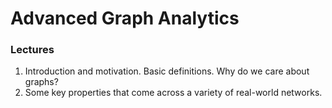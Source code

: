 # Advanced Graph Analytics 


### Lectures 

1. Introduction and motivation. Basic definitions. Why do we care about graphs? 
2. Some key properties that come across a variety of real-world networks. 



